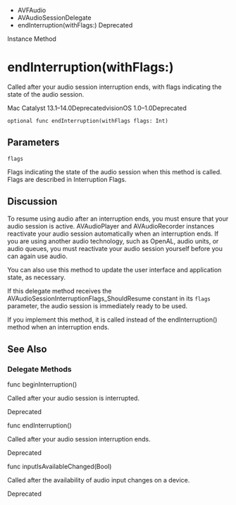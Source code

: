

- AVFAudio
- AVAudioSessionDelegate
-  endInterruption(withFlags:) Deprecated

Instance Method

# endInterruption(withFlags:)

Called after your audio session interruption ends, with flags indicating the state of the audio session.

Mac Catalyst 13.1–14.0DeprecatedvisionOS 1.0–1.0Deprecated

``` source
optional func endInterruption(withFlags flags: Int)
```

## Parameters 

`flags`  

Flags indicating the state of the audio session when this method is called. Flags are described in Interruption Flags.

## Discussion

To resume using audio after an interruption ends, you must ensure that your audio session is active. AVAudioPlayer and AVAudioRecorder instances reactivate your audio session automatically when an interruption ends. If you are using another audio technology, such as OpenAL, audio units, or audio queues, you must reactivate your audio session yourself before you can again use audio.

You can also use this method to update the user interface and application state, as necessary.

If this delegate method receives the AVAudioSessionInterruptionFlags_ShouldResume constant in its `flags` parameter, the audio session is immediately ready to be used.

If you implement this method, it is called instead of the endInterruption() method when an interruption ends.

## See Also

### Delegate Methods

func beginInterruption()

Called after your audio session is interrupted.

Deprecated

func endInterruption()

Called after your audio session interruption ends.

Deprecated

func inputIsAvailableChanged(Bool)

Called after the availability of audio input changes on a device.

Deprecated

